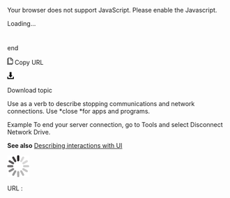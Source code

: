 Your browser does not support JavaScript. Please enable the Javascript.

Loading...

# 

end

![Copy URL](end_files/Copy.png)
Copy URL

![Download](end_files/Download.png)

Download topic

Use as a verb to describe stopping communications and network connections. Use *close *for apps and programs.

Example To end your server connection, go to Tools and select Disconnect Network Drive.

**See also** [Describing interactions with UI](https://worldready.cloudapp.net/Styleguide/Read?id=2700&topicid=26472)

![In progress](end_files/activity-large.gif)

URL :
